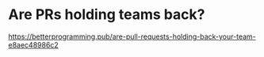 # Are PRs holding teams back?

https://betterprogramming.pub/are-pull-requests-holding-back-your-team-e8aec48986c2
